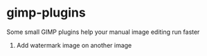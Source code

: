 # gimp-plugins

Some small GIMP plugins help your manual image editing run faster

1. Add watermark image on another image
